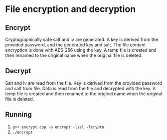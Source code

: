 # File encryption and decryption

## Encrypt
Cryptographically safe salt and iv are generated. A key is derived from the provided password, and the generated key and salt. The file content encryption is done with AES-256 using the key. A temp file is created and then renamed to the original name when the original file is deleted.

## Decrypt
Salt and iv are read from the file. Key is derived from the provided password and salt from file. Data is read from the file and decrypted with the key. A temp file is created and then renamed to the original name when the original file is deleted.

## Running
1. `g++ encrypt.cpp -o encrypt -lssl -lcrypto`
2. `./encrypt`
